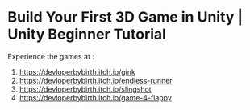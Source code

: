 # Build Your First 3D Game in Unity | Unity Beginner Tutorial

Experience the games at : 
1. https://devloperbybirth.itch.io/gink
2. https://devloperbybirth.itch.io/endless-runner
3. https://devloperbybirth.itch.io/slingshot
4. https://devloperbybirth.itch.io/game-4-flappy
